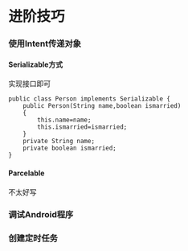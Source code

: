 # 进阶技巧

### 使用Intent传递对象
#### Serializable方式
实现接口即可
```
public class Person implements Serializable {
    public Person(String name,boolean ismarried)
    {
        this.name=name;
        this.ismarried=ismarried;
    }
    private String name;
    private boolean ismarried;
}
```
#### Parcelable
不太好写

### 调试Android程序

### 创建定时任务







